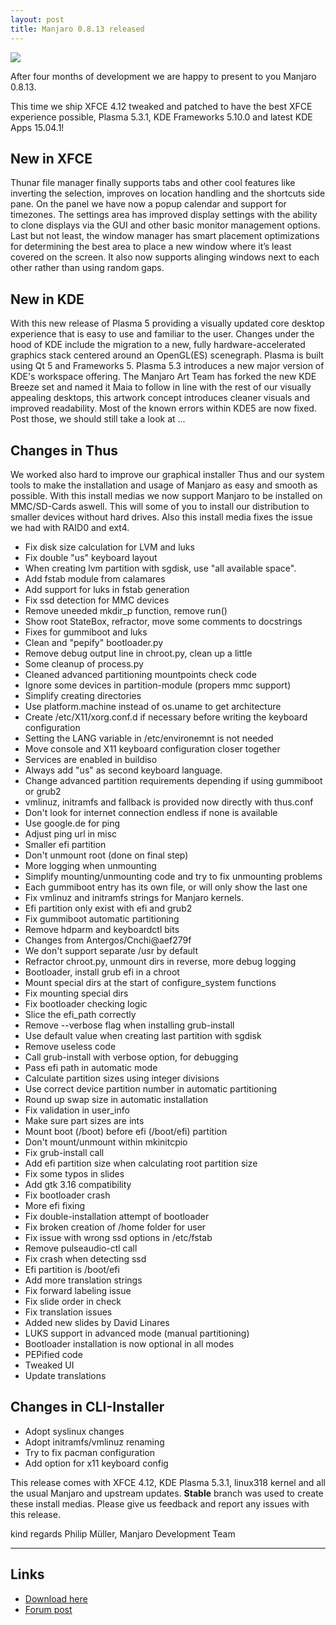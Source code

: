 ```yaml
---
layout: post
title: Manjaro 0.8.13 released
---
```


<img src="https://manjaro.github.io/images/manjaro-0.8.13.jpg">

After four months of development we are happy to present to you Manjaro 0.8.13.

This time we ship XFCE 4.12 tweaked and patched to have the best XFCE experience possible, Plasma 5.3.1, KDE Frameworks 5.10.0 and latest KDE Apps 15.04.1!

## New in XFCE

Thunar file manager finally supports tabs and other cool features like inverting the selection, improves on location handling and the shortcuts side pane. On the panel we have now a popup calendar and support for timezones. The settings area has improved display settings with the ability to clone displays via the GUI and other basic monitor management options. Last but not least, the window manager has smart placement optimizations for determining the best area to place a new window where it’s least covered on the screen. It also now supports alinging windows next to each other rather than using random gaps.

## New in KDE

With this new release of Plasma 5 providing a visually updated core desktop experience that is easy to use and familiar to the user. Changes under the hood of KDE include the migration to a new, fully hardware-accelerated graphics stack centered around an OpenGL(ES) scenegraph. Plasma is built using Qt 5 and Frameworks 5. Plasma 5.3 introduces a new major version of KDE's workspace offering. The Manjaro Art Team has forked the new KDE Breeze set and named it Maia to follow in line with the rest of our visually appealing desktops, this artwork concept introduces cleaner visuals and improved readability. Most of the known errors within KDE5 are now fixed. Post those, we should still take a look at ...

## Changes in Thus

We worked also hard to improve our graphical installer Thus and our system tools to make the installation and usage of Manjaro as easy and smooth as possible. With this install medias we now support Manjaro to be installed on MMC/SD-Cards aswell. This will some of you to install our distribution to smaller devices without hard drives. Also this install media fixes the issue we had with RAID0 and ext4.

* Fix disk size calculation for LVM and luks
* Fix double "us" keyboard layout
* When creating lvm partition with sgdisk, use "all available space".
* Add fstab module from calamares
* Add support for luks in fstab generation
* Fix ssd detection for MMC devices
* Remove uneeded mkdir_p function, remove run()
* Show root StateBox, refractor, move some comments to docstrings
* Fixes for gummiboot and luks
* Clean and "pepify" bootloader.py
* Remove debug output line in chroot.py, clean up a little
* Some cleanup of process.py
* Cleaned advanced partitioning mountpoints check code
* Ignore some devices in partition-module (propers mmc support)
* Simplify creating directories
* Use platform.machine instead of os.uname to get architecture
* Create /etc/X11/xorg.conf.d if necessary before writing the keyboard configuration
* Setting the LANG variable in /etc/environemnt is not needed
* Move console and X11 keyboard configuration closer together
* Services are enabled in buildiso
* Always add "us" as second keyboard language. 
* Change advanced partition requirements depending if using gummiboot or grub2
* vmlinuz, initramfs and fallback is provided now directly with thus.conf
* Don't look for internet connection endless if none is available
* Use google.de for ping
* Adjust ping url in misc
* Smaller efi partition
* Don't unmount root (done on final step)
* More logging when unmounting
* Simplify mounting/unmounting code and try to fix unmounting problems
* Each gummiboot entry has its own file, or will only show the last one
* Fix vmlinuz and initramfs strings for Manjaro kernels.
* Efi partition only exist with efi and grub2
* Fix gummiboot automatic partitioning
* Remove hdparm and keyboardctl bits
* Changes from Antergos/Cnchi@aef279f
* We don't support separate /usr by default
* Refractor chroot.py, unmount dirs in reverse, more debug logging
* Bootloader, install grub efi in a chroot
* Mount special dirs at the start of configure_system functions
* Fix mounting special dirs
* Fix bootloader checking logic
* Slice the efi_path correctly
* Remove --verbose flag when installing grub-install
* Use default value when creating last partition with sgdisk
* Remove useless code
* Call grub-install with verbose option, for debugging
* Pass efi path in automatic mode
* Calculate partition sizes using integer divisions
* Use correct device partition number in automatic partitioning
* Round up swap size in automatic installation
* Fix validation in user_info
* Make sure part sizes are ints
* Mount boot (/boot) before efi (/boot/efi) partition
* Don't mount/unmount within mkinitcpio
* Fix grub-install call
* Add efi partition size when calculating root partition size
* Fix some typos in slides
* Add gtk 3.16 compatibility
* Fix bootloader crash
* More efi fixing
* Fix double-installation attempt of bootloader
* Fix broken creation of /home folder for user
* Fix issue with wrong ssd options in /etc/fstab
* Remove pulseaudio-ctl call
* Fix crash when detecting ssd
* Efi partition is /boot/efi
* Add more translation strings
* Fix forward labeling issue
* Fix slide order in check
* Fix translation issues
* Added new slides by David Linares
* LUKS support in advanced mode (manual partitioning)
* Bootloader installation is now optional in all modes
* PEPified code
* Tweaked UI
* Update translations

## Changes in CLI-Installer
* Adopt syslinux changes
* Adopt initramfs/vmlinuz renaming
* Try to fix pacman configuration
* Add option for x11 keyboard config

This release comes with XFCE 4.12, KDE Plasma 5.3.1, linux318 kernel and all the usual Manjaro and upstream updates. **Stable** branch was used to create these install medias. Please give us feedback and report any issues with this release.

kind regards
Philip Müller, Manjaro Development Team

----

## Links

* [Download here](http://manjaro.github.io/download/)
* [Forum post](https://forum.manjaro.org/index.php?topic=23446.0)
